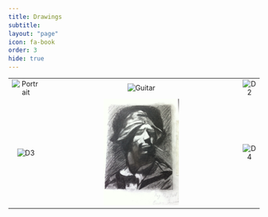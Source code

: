 ```yaml
---
title: Drawings
subtitle:
layout: "page"
icon: fa-book
order: 3
hide: true
---
```


<table table-layout="auto">
<tr>
  <td align="center"><img src="/assets/images/maman.jpg" alt="Portrait" style="width:40%"></td>
  <td align="center"><img src="/assets/images/ali.jpg" alt="Guitar" style="width:40%"></td>
  <td align="center"><img src="/assets/images/beauty.jpg" alt="D2" style="width:65%"></td>
</tr>
<tr>
  <td align="center"><img src="/assets/images/poseidon.jpg" alt="D3" style="width:40%"></td>
  <td align="center"><img src="/assets/images/D1_sailor.jpeg" alt="D1" style="width:40%"></td>
  <td align="center"><img src="/assets/images/anatomy_sketch.jpg" alt="D4" style="width:65%"></td>
</tr>
</table>
